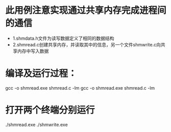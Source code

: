 # 此用例注意实现通过共享内存完成进程间的通信
- 1.shmdata.h文件为读写数据定义了相同的数据结构
- 2.shmread.c创建共享内存，并读取其中的信息，另一个文件shmwrite.c向共享内存中写入数据

# 编译及运行过程：
gcc -o shmread.exe shmread.c  -lm
gcc -o shmread.exe shmread.c  -lm

# 打开两个终端分别运行
 ./shmread.exe
 ./shmwrite.exe
